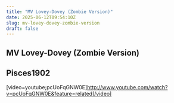 ```yaml
---
title: "MV Lovey-Dovey (Zombie Version)"
date: 2025-06-12T09:54:10Z
slug: mv-lovey-dovey-zombie-version
draft: false
---
```


## MV Lovey-Dovey (Zombie Version)

## Pisces1902

[video=youtube;pcUoFqGNW0E]http://www.youtube.com/watch?v=pcUoFqGNW0E&feature=related[/video]